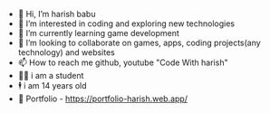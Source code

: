 - 👋 Hi, I’m harish babu
- 👀 I’m interested in coding and exploring new technologies
- 🌱 I’m currently learning game development
- 💞️ I’m looking to collaborate on games, apps, coding projects(any technology) and websites
- 📫 How to reach me github, youtube "Code With harish"
- 👨‍🎓 i am a student
- 🕴 i am 14 years old
- 🧾 Portfolio - https://portfolio-harish.web.app/

<!---
harishbabu2007/harishbabu2007 is a ✨ special ✨ repository because its `README.md` (this file) appears on your GitHub profile.
You can click the Preview link to take a look at your changes.
--->
